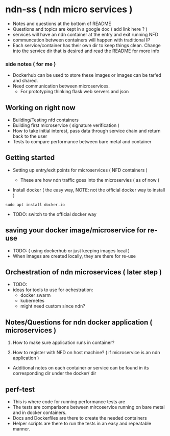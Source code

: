 # ndn-ss ( ndn micro services )

- Notes and questions at the bottom of README
- Questions and topics are kept in a google doc ( add link here ? )
- services will have an ndn container at the entry and exit running NFD
- communcation between containers will happen with traditional IP
- Each service/container has their own dir to keep things clean. Change into the
  service dir that is desired and read the README for more info



### side notes ( for me )

- Dockerhub can be used to store these images or images can be tar'ed and
  shared.
- Need communication between microservices. 
	- For prototyping thinking flask web servers and json


## Working on right now

- Building/Testing nfd containers
- Building first microservice ( signature verification )
- How to take initial interest, pass data through service chain and return back
  to the user
- Tests to compare performance between bare metal and container

## Getting started

- Setting up entry/exit points for microservices ( NFD containers )
    - These are how ndn traffic goes into the microservies ( as of now )

- Install docker ( the easy way, NOTE: not the official docker way to install )
```
sudo apt install docker.io
```
- TODO: switch to the official docker way



## saving your docker image/microservice for re-use
- TODO: ( using dockerhub or just keeping images local )
- When images are created locally, they are there for re-use


## Orchestration of ndn microservices ( later step )
- TODO:
- ideas for tools to use for ochestration: 
	* docker swarm
	* kubernetes
	* might need custom since ndn?


## Notes/Questions for ndn docker application ( microservices )

1. How to make sure application runs in container?

2. How to register with NFD on host machine? ( if microservice is an ndn
   application )

- Additional notes on each container or service can be found in its
  corresponding dir under the docker/ dir

## perf-test
- This is where code for running performance tests are
- The tests are comparisons between mircoservice running on bare metal and in
  docker containers.
- Docs and Dockerfiles are there to create the needed containers
- Helper scripts are there to run the tests in an easy and repeatable manner.
